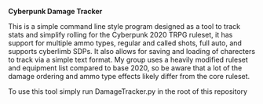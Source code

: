 **Cyberpunk Damage Tracker**

This is a simple command line style program designed as a tool to track stats and simplify rolling for the Cyberpunk 2020 TRPG ruleset, it has support for multiple ammo types, regular and called shots, full auto, and supports cyberlimb SDPs. It also allows for saving and loading of charecters to track via a simple text format. My group uses a heavily modified ruleset and equipment list compared to base 2020, so be aware that a lot of the damage ordering and ammo type effects likely differ from the core ruleset.

To use this tool simply run DamageTracker.py in the root of this repository
